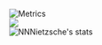 ![Metrics](https://metrics.lecoq.io/NNNietzsche?template=classic&languages=1&introduction=1&projects=1&base=header%2C%20activity%2C%20community%2C%20repositories%2C%20metadata&base.indepth=false&base.hireable=false&base.skip=false&languages=false&languages.limit=8&languages.threshold=0%25&languages.other=false&languages.colors=github&languages.sections=most-used&languages.indepth=false&languages.analysis.timeout=15&languages.analysis.timeout.repositories=7.5&languages.categories=markup%2C%20programming&languages.recent.categories=markup%2C%20programming&languages.recent.load=300&languages.recent.days=14&projects=false&projects.limit=4&projects.descriptions=false&introduction=false&introduction.title=true&config.timezone=Asia%2FTokyo)
<br>
![](https://komarev.com/ghpvc/?username=NNNietzsche&label=PROFILE+VIEWS)
<br>
![NNNietzsche's stats](https://github-readme-stats.vercel.app/api?username=sorekaraa&show_icons=true&theme=tokyonight&count_private=true)

